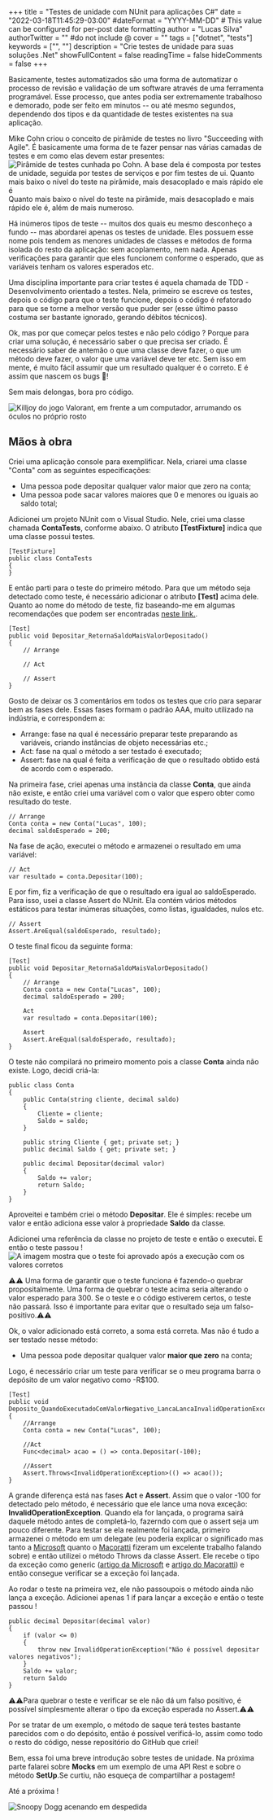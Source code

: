 +++
title = "Testes de unidade com NUnit para aplicações C#"
date = "2022-03-18T11:45:29-03:00"
#dateFormat = "YYYY-MM-DD" # This value can be configured for per-post date formatting
author = "Lucas Silva"
authorTwitter = "" #do not include @
cover = ""
tags = ["dotnet", "tests"]
keywords = ["", ""]
description = "Crie testes de unidade para suas soluções .Net"
showFullContent = false
readingTime = false
hideComments = false
+++

Basicamente, testes automatizados são uma forma de automatizar o processo de revisão e validação de um software através de uma ferramenta programável. Esse processo, que antes podia ser extremamente trabalhoso e demorado, pode ser feito em minutos -- ou até mesmo segundos, dependendo dos tipos e da quantidade de testes existentes na sua aplicação.

Mike Cohn criou o conceito de pirâmide de testes no livro "Succeeding with Agile". É basicamente uma forma de te fazer pensar nas várias camadas de testes e em como elas devem estar presentes:
![Pirâmide de testes cunhada po Cohn. A base dela é composta por testes de unidade, seguida por testes de serviços e por fim testes de ui. Quanto mais baixo o nível do teste na pirâmide, mais desacoplado e mais rápido ele é](https://dev-to-uploads.s3.amazonaws.com/uploads/articles/u3ey9qc5peuj6d1jwuby.png)
Quanto mais baixo o nível do teste na pirâmide, mais desacoplado e mais rápido ele é, além de mais numeroso.

Há inúmeros tipos de teste -- muitos dos quais eu mesmo desconheço a fundo -- mas abordarei apenas os testes de unidade. Eles possuem esse nome pois tendem as menores unidades de classes e métodos de forma isolada do resto da aplicação: sem acoplamento, nem nada. Apenas verificações para garantir que eles funcionem conforme o esperado, que as variáveis tenham os valores esperados etc.

Uma disciplina importante para criar testes é aquela chamada de TDD - Desenvolvimento orientado a testes. Nela, primeiro se escreve os testes, depois o código para que o teste funcione, depois o código é refatorado para que se torne a melhor versão que puder ser (esse último passo costuma ser bastante ignorado, gerando débitos técnicos). 

Ok, mas por que começar pelos testes e não pelo código ? Porque para criar uma solução, é necessário saber o que precisa ser criado. É necessário saber de antemão o que uma classe deve fazer, o que um método deve fazer, o valor que uma variável deve ter etc. Sem isso em mente, é muito fácil assumir que um resultado qualquer é o correto. E é assim que nascem os bugs 🐞! 

Sem mais delongas, bora pro código.

![Killjoy do jogo Valorant, em frente a um computador, arrumando os óculos no próprio rosto](https://media.giphy.com/media/KGdKKipVBu9vO5hKkb/giphy.gif)

## Mãos à obra
Criei uma aplicação console para exemplificar. Nela, criarei uma classe "Conta" com as seguintes especificações:
* Uma pessoa pode depositar qualquer valor maior que zero na conta;
* Uma pessoa pode sacar valores maiores que 0 e menores ou iguais ao saldo total;

Adicionei um projeto NUnit com o Visual Studio. Nele, criei uma classe chamada **ContaTests**, conforme abaixo. O atributo **[TestFixture]** indica que uma classe possui testes.
```
[TestFixture]
public class ContaTests
{
}
```
E então parti para o teste do primeiro método. Para que um método seja detectado como teste, é necessário adicionar o atributo **[Test]** acima dele. Quanto ao nome do método de teste, fiz baseando-me em algumas recomendações que podem ser encontradas [neste link.](https://docs.microsoft.com/pt-br/dotnet/core/testing/unit-testing-best-practices).
```
[Test]
public void Depositar_RetornaSaldoMaisValorDepositado()
{
    // Arrange 
    
    // Act
    
    // Assert
}
```
Gosto de deixar os 3 comentários em todos os testes que crio para separar bem as fases dele. Essas fases formam o padrão AAA, muito utilizado na indústria, e correspondem a:
* Arrange: fase na qual é necessário preparar teste preparando as variáveis, criando instâncias de objeto necessárias etc.;
* Act: fase na qual o método a ser testado é executado;
* Assert: fase na qual é feita a verificação de que o resultado obtido está de acordo com o esperado.

Na primeira fase, criei apenas uma instância da classe **Conta**, que ainda não existe, e então criei uma variável com o valor que espero obter como resultado do teste.
```
// Arrange 
Conta conta = new Conta("Lucas", 100);
decimal saldoEsperado = 200;
```

Na fase de ação, executei o método e armazenei o resultado em uma variável:
```
// Act
var resultado = conta.Depositar(100);
```

E por fim, fiz a verificação de que o resultado era igual ao saldoEsperado. Para isso, usei a classe Assert do NUnit. Ela contém vários métodos estáticos para testar inúmeras situações, como listas, igualdades, nulos etc.
```
// Assert
Assert.AreEqual(saldoEsperado, resultado);
```
O teste final ficou da seguinte forma:
```
[Test]
public void Depositar_RetornaSaldoMaisValorDepositado()
{
    // Arrange 
    Conta conta = new Conta("Lucas", 100);
    decimal saldoEsperado = 200;

    Act
    var resultado = conta.Depositar(100);

    Assert
    Assert.AreEqual(saldoEsperado, resultado);
}
```
O teste não compilará no primeiro momento pois a classe **Conta** ainda não existe. Logo, decidi criá-la:
```
public class Conta
{
    public Conta(string cliente, decimal saldo)
    {
        Cliente = cliente;
        Saldo = saldo;
    }

    public string Cliente { get; private set; }
    public decimal Saldo { get; private set; }

    public decimal Depositar(decimal valor)
    {
        Saldo += valor;
        return Saldo;
    }
}
```
Aproveitei e também criei o método **Depositar**. Ele é simples: recebe um valor e então adiciona esse valor à propriedade **Saldo** da classe.

Adicionei uma referência da classe no projeto de teste e então o executei. E então o teste passou !
![A imagem mostra que o teste foi aprovado após a execução com os valores corretos](https://dev-to-uploads.s3.amazonaws.com/uploads/articles/h8esevtr3rklh3c27nqa.png)

⚠️⚠️ Uma forma de garantir que o teste funciona é fazendo-o quebrar propositalmente. Uma forma de quebrar o teste acima seria alterando o valor esperado para 300. Se o teste e o código estiverem certos, o teste não passará. Isso é importante para evitar que o resultado seja um falso-positivo.⚠️⚠️
 
Ok, o valor adicionado está correto, a soma está correta. Mas não é tudo a ser testado nesse método: 
* Uma pessoa pode depositar qualquer valor **maior que zero** na conta;

Logo, é necessário criar um teste para verificar se o meu programa barra o depósito de um valor negativo como -R$100. 
```
[Test]
public void Deposito_QuandoExecutadoComValorNegativo_LancaLancaInvalidOperationException()
{
    //Arrange
    Conta conta = new Conta("Lucas", 100);

    //Act
    Func<decimal> acao = () => conta.Depositar(-100);

    //Assert
    Assert.Throws<InvalidOperationException>(() => acao());
}
```
A grande diferença está nas fases **Act** e **Assert**. Assim que o valor -100 for detectado pelo método, é necessário que ele lance uma nova exceção: **InvalidOperationException**. Quando ela for lançada, o programa sairá daquele método antes de completá-lo, fazerndo com que o assert seja um pouco diferente. Para testar se ela realmente foi lançada, primeiro armazenei o método em um delegate (eu poderia explicar o significado mas tanto a [Microsoft](https://docs.microsoft.com/pt-br/dotnet/api/system.delegate?view=net-6.0) quanto o [Macoratti](http://www.macoratti.net/17/01/net_deleg1.htm) fizeram um excelente trabalho falando sobre) e então utilizei o método Throws da classe Assert. Ele recebe o tipo da exceção como generic ([artigo da Microsoft](https://docs.microsoft.com/pt-br/dotnet/standard/generics/) e [artigo do Macoratti](http://www.macoratti.net/11/07/net_gen1.htm)) e então consegue verificar se a exceção foi lançada.

Ao rodar o teste na primeira vez, ele não passoupois o método ainda não lança a exceção. Adicionei apenas 1 if para lançar a exceção e então o teste passou ! 
```
public decimal Depositar(decimal valor)
{
    if (valor <= 0)
    {
        throw new InvalidOperationException("Não é possível depositar valores negativos");
    }
    Saldo += valor;
    return Saldo
}
```
⚠️⚠️Para quebrar o teste e verificar se ele não dá um falso positivo, é possível simplesmente alterar o tipo da exceção esperada no Assert.⚠️⚠️

Por se tratar de um exemplo, o método de saque terá testes bastante parecidos com o do depósito, então é possível verificá-lo, assim como todo o resto do código, nesse repositório do GitHub que criei!

Bem, essa foi uma breve introdução sobre testes de unidade. Na próxima parte falarei sobre **Mocks** em um exemplo de uma API Rest e sobre o método **SetUp**.Se curtiu, não esqueça de compartilhar a postagem!

Até a próxima !

![Snoopy Dogg acenando em despedida](https://media.giphy.com/media/2YgCmRh9Arduw8LshF/giphy.gif)